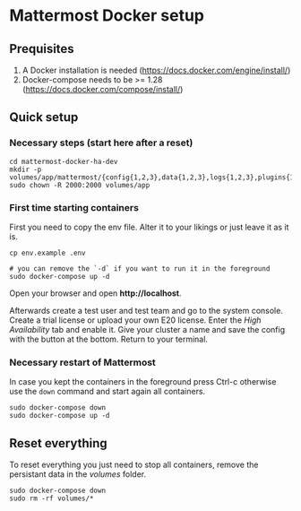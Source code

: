 # Mattermost Docker setup

## Prequisites
1. A Docker installation is needed (https://docs.docker.com/engine/install/)
2. Docker-compose needs to be >= 1.28 (https://docs.docker.com/compose/install/)

## Quick setup
### Necessary steps (start here after a reset)
```
cd mattermost-docker-ha-dev
mkdir -p volumes/app/mattermost/{config{1,2,3},data{1,2,3},logs{1,2,3},plugins{1,2,3}}
sudo chown -R 2000:2000 volumes/app
```

### First time starting containers
First you need to copy the env file. Alter it to your likings or just leave it as it is.
```
cp env.example .env

# you can remove the `-d` if you want to run it in the foreground
sudo docker-compose up -d
```
Open your browser and open **http://localhost**.

Afterwards create a test user and test team and go to the system console. Create a trial license
or upload your own E20 license. Enter the *High Availability* tab and enable it. Give your cluster a name and save the
config with the button at the bottom. Return to your terminal.

### Necessary restart of Mattermost
In case you kept the containers in the foreground press Ctrl-c otherwise use the `down` command and start again all
containers.
```
sudo docker-compose down
sudo docker-compose up -d
```

## Reset everything
To reset everything you just need to stop all containers, remove the persistant data in the *volumes* folder.
```
sudo docker-compose down
sudo rm -rf volumes/*
```
